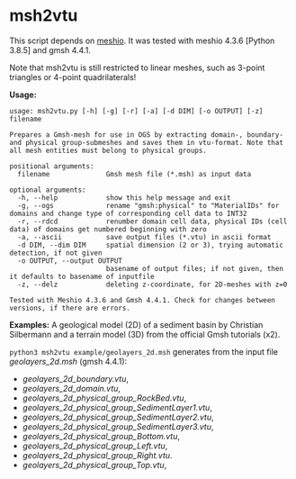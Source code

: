 # msh2vtu

This script depends on [meshio](https://github.com/nschloe/meshio).
It was tested with meshio 4.3.6 [Python 3.8.5] and gmsh 4.4.1.

Note that msh2vtu is still restricted to linear meshes, such as 3-point triangles or 4-point quadrilaterals!

**Usage:**
```
usage: msh2vtu.py [-h] [-g] [-r] [-a] [-d DIM] [-o OUTPUT] [-z] filename

Prepares a Gmsh-mesh for use in OGS by extracting domain-, boundary- and physical group-submeshes and saves them in vtu-format. Note that all mesh entities must belong to physical groups.

positional arguments:
  filename              Gmsh mesh file (*.msh) as input data

optional arguments:
  -h, --help            show this help message and exit
  -g, --ogs             rename "gmsh:physical" to "MaterialIDs" for domains and change type of corresponding cell data to INT32
  -r, --rdcd            renumber domain cell data, physical IDs (cell data) of domains get numbered beginning with zero
  -a, --ascii           save output files (*.vtu) in ascii format
  -d DIM, --dim DIM     spatial dimension (2 or 3), trying automatic detection, if not given
  -o OUTPUT, --output OUTPUT
                        basename of output files; if not given, then it defaults to basename of inputfile
  -z, --delz            deleting z-coordinate, for 2D-meshes with z=0

Tested with Meshio 4.3.6 and Gmsh 4.4.1. Check for changes between versions, if there are errors.
```

**Examples:**
A geological model (2D) of a sediment basin by Christian Silbermann and a terrain model (3D) from the official Gmsh tutorials (x2).

``python3 msh2vtu example/geolayers_2d.msh`` generates from the input file *geolayers_2d.msh* (gmsh 4.4.1):

- *geolayers_2d_boundary.vtu*,
- *geolayers_2d_domain.vtu*,                 
- *geolayers_2d_physical_group_RockBed.vtu*,
- *geolayers_2d_physical_group_SedimentLayer1.vtu*,
- *geolayers_2d_physical_group_SedimentLayer2.vtu*,
- *geolayers_2d_physical_group_SedimentLayer3.vtu*,
- *geolayers_2d_physical_group_Bottom.vtu*,  
- *geolayers_2d_physical_group_Left.vtu*,    
- *geolayers_2d_physical_group_Right.vtu*.
- *geolayers_2d_physical_group_Top.vtu*,
